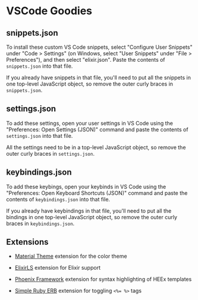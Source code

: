 # VSCode Goodies

## snippets.json

To install these custom VS Code snippets, select "Configure User Snippets" under
"Code > Settings" (on Windows, select "User Snippets" under
"File > Preferences"), and then select "elixir.json". Paste the contents of `snippets.json` into that file.

If you already have snippets in that file, you'll need to put all the snippets in one top-level JavaScript object, so remove the outer curly braces in `snippets.json`.

## settings.json

To add these settings, open your user settings in VS Code using the "Preferences: Open Settings (JSON)" command and paste the contents of `settings.json` into that file.

All the settings need to be in a top-level JavaScript object, so remove the outer curly braces in `settings.json`.

## keybindings.json

To add these keybings, open your keybinds in VS Code using the "Preferences: Open Keyboard Shortcuts (JSON)" command and paste the contents of `keybindings.json` into that file.

If you already have keybindings in that file, you'll need to put all the bindings in one top-level JavaScript object, so remove the outer curly braces in `keybindings.json`.

## Extensions

- [Material Theme](https://marketplace.visualstudio.com/items?itemName=Equinusocio.vsc-material-theme) extension for the color theme

- [ElixirLS](https://marketplace.visualstudio.com/items?itemName=JakeBecker.elixir-ls) extension for Elixir support

- [Phoenix Framework](https://marketplace.visualstudio.com/items?itemName=phoenixframework.phoenix) extension for syntax highlighting of HEEx templates

- [Simple Ruby ERB](https://marketplace.visualstudio.com/items?itemName=vortizhe.simple-ruby-erb) extension for toggling `<%= %>` tags
